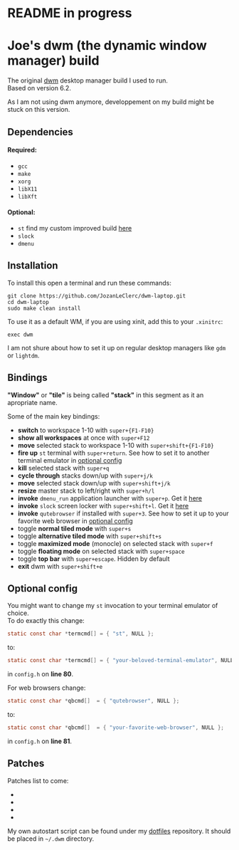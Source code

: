 # README in progress

# Joe's dwm (the dynamic window manager) build

The original [dwm](https://dwm.suckless.org/) desktop manager build I used to run.  
Based on version 6.2.

As I am not using dwm anymore, developpement on my build might be stuck on this version.

## Dependencies

#### Required:
+ `gcc`
+ `make`
+ `xorg`
+ `libX11`
+ `libXft`

#### Optional:
+ `st` find my custom improved build [here](https://github.com/JozanLeClerc/st)
+ `slock`
+ `dmenu`

## Installation

To install this open a terminal and run these commands:
```shell
git clone https://github.com/JozanLeClerc/dwm-laptop.git
cd dwm-laptop
sudo make clean install
```
To use it as a default WM, if you are using xinit, add this to your `.xinitrc`:
```shell
exec dwm
```
I am not shure about how to set it up on regular desktop managers like `gdm` or `lightdm`.

## Bindings

**"Window"** or **"tile"** is being called **"stack"** in this segment as it an apropriate name.

Some of the main key bindings:
+ **switch** to workspace 1-10 with `super+{F1-F10}`
+ **show all workspaces** at once with `super+F12`
+ **move** selected stack to workspace 1-10 with `super+shift+{F1-F10}`
+ **fire up** `st` terminal with `super+return`. See how to set it to another terminal emulator in [optional config](#optional-config) 
+ **kill** selected stack with `super+q`
+ **cycle through** stacks down/up with `super+j/k`
+ **move** selected stack down/up with `super+shift+j/k`
+ **resize** master stack to left/right with `super+h/l`
+ **invoke** `dmenu_run` application launcher with `super+p`. Get it [here](https://tools.suckless.org/dmenu/)
+ **invoke** `slock` screen locker with `super+shift+l`. Get it [here](https://tools.suckless.org/slock/)
+ **invoke** `qutebrowser` if installed with `super+3`. See how to set it up to your favorite web browser in [optional config](#optional-config)
+ toggle **normal tiled mode** with `super+s`
+ toggle **alternative tiled mode** with `super+shift+s`
+ toggle **maximized mode** (monocle) on selected stack with `super+f`
+ toggle **floating mode** on selected stack with `super+space`
+ toggle **top bar** with `super+escape`. Hidden by default
+ **exit** dwm with `super+shift+e`

## Optional config

You might want to change my `st` invocation to your terminal emulator of choice.  
To do exactly this change:  
```c
static const char *termcmd[] = { "st", NULL };
```  
to:  
```c
static const char *termcmd[] = { "your-beloved-terminal-emulator", NULL };
```  
in `config.h` on **line 80**.


For web browsers change:
```c
static const char *qbcmd[]  = { "qutebrowser", NULL };
```
to:  
```c
static const char *qbcmd[]  = { "your-favorite-web-browser", NULL };
```  
in `config.h` on **line 81**.

## Patches

Patches list to come:

+
+
+
+

My own autostart script can be found under my [dotfiles](https://github.com/JozanLeClerc/dotfiles) repository. It should be placed in `~/.dwm` directory.
